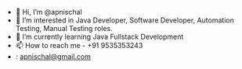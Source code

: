 - 👋 Hi, I’m @apnischal
- 👀 I’m interested in Java Developer, Software Developer, Automation Testing, Manual Testing roles.
- 🌱 I’m currently learning Java Fullstack Development
- 📫 How to reach me - +91 9535353243
- : apnischal@gmail.com

<!---
apnischal/apnischal is a ✨ special ✨ repository because its `README.md` (this file) appears on your GitHub profile.
You can click the Preview link to take a look at your changes.
--->
